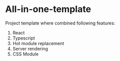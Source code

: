# All-in-one-template
Project template where combined following features:
1. React
2. Typescript
3. Hot module replacement
4. Server rendering
5. CSS Module
